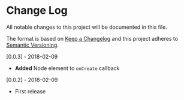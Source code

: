 # Change Log
All notable changes to this project will be documented in this file.

The format is based on [Keep a Changelog](http://keepachangelog.com/)
and this project adheres to [Semantic Versioning](http://semver.org/).

[0.0.3] - 2018-02-09
- **Added** Node element to `onCreate` callback

[0.0.2] - 2018-02-09
- First release